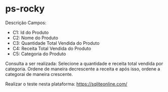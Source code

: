 # ps-rocky

Descrição Campos:
 - C1: Id do Produto
 - C2: Nome do Produto
 - C3: Quantidade Total Vendida do Produto
 - C4: Receita Total Vendida do Produto
 - C5: Categoria do Produto

Consulta a ser realizada: Selecione a quantidade e receita total vendida por categoria. Ordene de maneira decrescente a receita e após isso, ordene a categorai de maneira crescente.

Realizar o teste nesta plataforma: https://sqliteonline.com/
